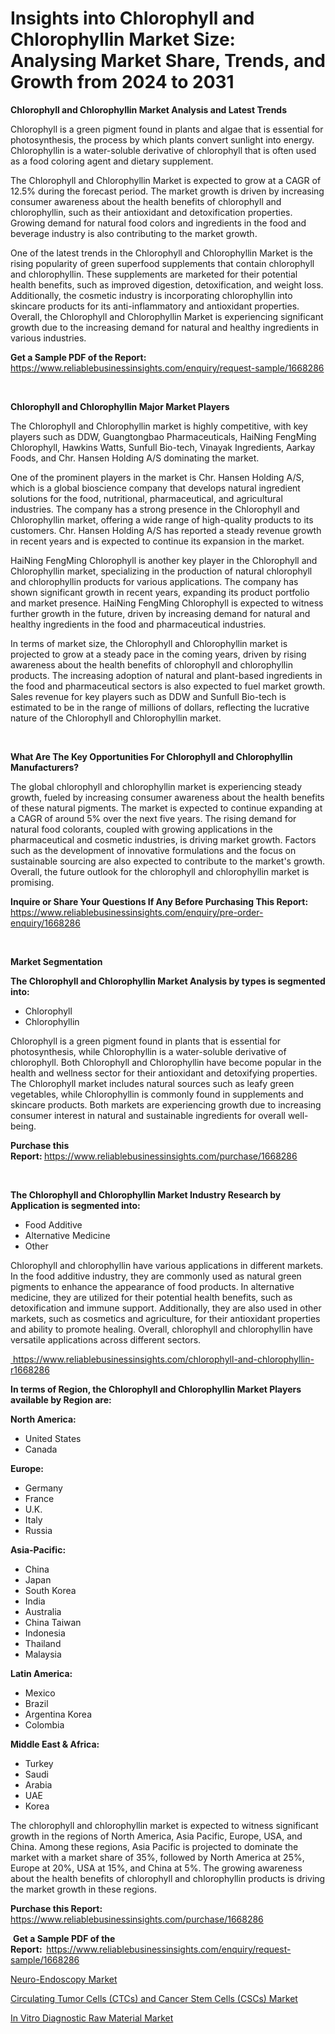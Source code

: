 <p><h1>Insights into Chlorophyll and Chlorophyllin Market Size: Analysing Market Share, Trends, and Growth from 2024 to 2031</h1></p><p><strong>Chlorophyll and Chlorophyllin Market Analysis and Latest Trends</strong></p>
<p><p>Chlorophyll is a green pigment found in plants and algae that is essential for photosynthesis, the process by which plants convert sunlight into energy. Chlorophyllin is a water-soluble derivative of chlorophyll that is often used as a food coloring agent and dietary supplement.</p><p>The Chlorophyll and Chlorophyllin Market is expected to grow at a CAGR of 12.5% during the forecast period. The market growth is driven by increasing consumer awareness about the health benefits of chlorophyll and chlorophyllin, such as their antioxidant and detoxification properties. Growing demand for natural food colors and ingredients in the food and beverage industry is also contributing to the market growth.</p><p>One of the latest trends in the Chlorophyll and Chlorophyllin Market is the rising popularity of green superfood supplements that contain chlorophyll and chlorophyllin. These supplements are marketed for their potential health benefits, such as improved digestion, detoxification, and weight loss. Additionally, the cosmetic industry is incorporating chlorophyllin into skincare products for its anti-inflammatory and antioxidant properties. Overall, the Chlorophyll and Chlorophyllin Market is experiencing significant growth due to the increasing demand for natural and healthy ingredients in various industries.</p></p>
<p><strong>Get a Sample PDF of the Report:&nbsp;</strong> <a href="https://www.reliablebusinessinsights.com/enquiry/request-sample/1668286">https://www.reliablebusinessinsights.com/enquiry/request-sample/1668286</a></p>
<p>&nbsp;</p>
<p><strong>Chlorophyll and Chlorophyllin Major Market Players</strong></p>
<p><p>The Chlorophyll and Chlorophyllin market is highly competitive, with key players such as DDW, Guangtongbao Pharmaceuticals, HaiNing FengMing Chlorophyll, Hawkins Watts, Sunfull Bio-tech, Vinayak Ingredients, Aarkay Foods, and Chr. Hansen Holding A/S dominating the market.</p><p>One of the prominent players in the market is Chr. Hansen Holding A/S, which is a global bioscience company that develops natural ingredient solutions for the food, nutritional, pharmaceutical, and agricultural industries. The company has a strong presence in the Chlorophyll and Chlorophyllin market, offering a wide range of high-quality products to its customers. Chr. Hansen Holding A/S has reported a steady revenue growth in recent years and is expected to continue its expansion in the market.</p><p>HaiNing FengMing Chlorophyll is another key player in the Chlorophyll and Chlorophyllin market, specializing in the production of natural chlorophyll and chlorophyllin products for various applications. The company has shown significant growth in recent years, expanding its product portfolio and market presence. HaiNing FengMing Chlorophyll is expected to witness further growth in the future, driven by increasing demand for natural and healthy ingredients in the food and pharmaceutical industries.</p><p>In terms of market size, the Chlorophyll and Chlorophyllin market is projected to grow at a steady pace in the coming years, driven by rising awareness about the health benefits of chlorophyll and chlorophyllin products. The increasing adoption of natural and plant-based ingredients in the food and pharmaceutical sectors is also expected to fuel market growth. Sales revenue for key players such as DDW and Sunfull Bio-tech is estimated to be in the range of millions of dollars, reflecting the lucrative nature of the Chlorophyll and Chlorophyllin market.</p></p>
<p>&nbsp;</p>
<p><strong>What Are The Key Opportunities For Chlorophyll and Chlorophyllin Manufacturers?</strong></p>
<p><p>The global chlorophyll and chlorophyllin market is experiencing steady growth, fueled by increasing consumer awareness about the health benefits of these natural pigments. The market is expected to continue expanding at a CAGR of around 5% over the next five years. The rising demand for natural food colorants, coupled with growing applications in the pharmaceutical and cosmetic industries, is driving market growth. Factors such as the development of innovative formulations and the focus on sustainable sourcing are also expected to contribute to the market's growth. Overall, the future outlook for the chlorophyll and chlorophyllin market is promising.</p></p>
<p><strong>Inquire or Share Your Questions If Any Before Purchasing This Report:</strong> <a href="https://www.reliablebusinessinsights.com/enquiry/pre-order-enquiry/1668286">https://www.reliablebusinessinsights.com/enquiry/pre-order-enquiry/1668286</a></p>
<p>&nbsp;</p>
<p><strong>Market Segmentation</strong></p>
<p><strong>The Chlorophyll and Chlorophyllin Market Analysis by types is segmented into:</strong></p>
<p><ul><li>Chlorophyll</li><li>Chlorophyllin</li></ul></p>
<p><p>Chlorophyll is a green pigment found in plants that is essential for photosynthesis, while Chlorophyllin is a water-soluble derivative of chlorophyll. Both Chlorophyll and Chlorophyllin have become popular in the health and wellness sector for their antioxidant and detoxifying properties. The Chlorophyll market includes natural sources such as leafy green vegetables, while Chlorophyllin is commonly found in supplements and skincare products. Both markets are experiencing growth due to increasing consumer interest in natural and sustainable ingredients for overall well-being.</p></p>
<p><strong>Purchase this Report:&nbsp;</strong><a href="https://www.reliablebusinessinsights.com/purchase/1668286">https://www.reliablebusinessinsights.com/purchase/1668286</a></p>
<p>&nbsp;</p>
<p><strong>The Chlorophyll and Chlorophyllin Market Industry Research by Application is segmented into:</strong></p>
<p><ul><li>Food Additive</li><li>Alternative Medicine</li><li>Other</li></ul></p>
<p><p>Chlorophyll and chlorophyllin have various applications in different markets. In the food additive industry, they are commonly used as natural green pigments to enhance the appearance of food products. In alternative medicine, they are utilized for their potential health benefits, such as detoxification and immune support. Additionally, they are also used in other markets, such as cosmetics and agriculture, for their antioxidant properties and ability to promote healing. Overall, chlorophyll and chlorophyllin have versatile applications across different sectors.</p></p>
<p><a href="https://www.reliablebusinessinsights.com/chlorophyll-and-chlorophyllin-r1668286">&nbsp;https://www.reliablebusinessinsights.com/chlorophyll-and-chlorophyllin-r1668286</a></p>
<p><strong>In terms of Region, the Chlorophyll and Chlorophyllin Market Players available by Region are:</strong></p>
<p>
    <p> <strong> North America: </strong>
        <ul>
            <li>United States</li>
            <li>Canada</li>
        </ul>
        </p> 
    <p> <strong> Europe: </strong>
        <ul>
            <li>Germany</li>
            <li>France</li>
            <li>U.K.</li>
            <li>Italy</li>
            <li>Russia</li>
        </ul>
        </p> 
    <p> <strong> Asia-Pacific: </strong>
        <ul>
            <li>China</li>
            <li>Japan</li>
            <li>South Korea</li>
            <li>India</li>
            <li>Australia</li>
            <li>China Taiwan</li>
            <li>Indonesia</li>
            <li>Thailand</li>
            <li>Malaysia</li>
        </ul>
        </p> 
    <p> <strong> Latin America: </strong>
        <ul>
            <li>Mexico</li>
            <li>Brazil</li>
            <li>Argentina Korea</li>
            <li>Colombia</li>
        </ul>
        </p> 
    <p> <strong> Middle East & Africa: </strong>
        <ul>
            <li>Turkey</li>
            <li>Saudi</li>
            <li>Arabia</li>
            <li>UAE</li>
            <li>Korea</li>
        </ul>
    </p>
    </p>
<p><p>The chlorophyll and chlorophyllin market is expected to witness significant growth in the regions of North America, Asia Pacific, Europe, USA, and China. Among these regions, Asia Pacific is projected to dominate the market with a market share of 35%, followed by North America at 25%, Europe at 20%, USA at 15%, and China at 5%. The growing awareness about the health benefits of chlorophyll and chlorophyllin products is driving the market growth in these regions.</p></p>
<p><strong>Purchase this Report: </strong><a href="https://www.reliablebusinessinsights.com/purchase/1668286">https://www.reliablebusinessinsights.com/purchase/1668286</a></p>
<p>&nbsp;<strong>Get a Sample PDF of the Report:&nbsp;&nbsp;</strong><a href="https://www.reliablebusinessinsights.com/enquiry/request-sample/1668286">https://www.reliablebusinessinsights.com/enquiry/request-sample/1668286</a></p>
<p><strong></strong></p>
<p><p><a href="https://github.com/cameroneffertz/Market-Research-Report-List-1/blob/main/neuro-endoscopy-market.md">Neuro-Endoscopy Market</a></p><p><a href="https://github.com/shahriarnajimjoy333/Market-Research-Report-List-1/blob/main/circulating-tumor-cells-ctcs-and-cancer-stem-cells-cscs-market.md">Circulating Tumor Cells (CTCs) and Cancer Stem Cells (CSCs) Market</a></p><p><a href="https://github.com/mbisetmhermsr/Market-Research-Report-List-3/blob/main/in-vitro-diagnostic-raw-material-market.md">In Vitro Diagnostic Raw Material Market</a></p></p>